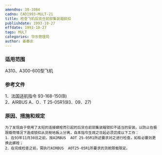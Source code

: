 ```yaml
---
amendno: 39-1084  
cadno: CAD1993-MULT-21  
title: 检查飞机后货仓前部集装箱锁扣  
publishdate: 1993-10-27  
effdate: 1993-10-27  
tags: MULT  
categories: 华东管理局  
author: 姜春水  
---
```

  
### 适用范围  
A310、A300-600型飞机  
  
<!--more-->  
### 参考文件  
1．法国适航指令 93-168-150(B)  
2．AIRBUS A．O．T 25-05R1(93．09．27)  
  
### 原因、措施和规定  
    为了发现由于使用了太短的连接螺栓而引起的后货仓前部集装箱锁扣不适当的安装，以防止在极限载荷情况下造成锁扣从货舱地板上分离，自本指令生效之日起必须完成以下工作：  
    1．在93年11月30日之前，按AIRBUS  AOT 25-05R1所述要求对之进行检查，如有必要则更换此螺栓；  
    2．在完成检查之前，需执行AIRBUS  AOT25-05R1所要求的货舱限载限定。  
  
